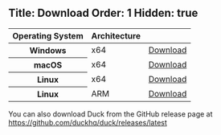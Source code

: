 Title: Download
Order: 1
Hidden: true
---

<table class="table">
    <thead class="thead-light">
        <th>Operating System</th>
        <th>Architecture</th>
        <th></th>
    </thead>
    <tbody>
        <tr>
            <th class="align-middle">Windows</th>
            <td class="align-middle">x64</td>
            <td class="align-middle">
                <a class="btn btn-primary float-right" href="<?# Download filename=windows_x64.zip /?>">Download</a>
            </td>
        </tr>
        <tr>
            <th class="align-middle">macOS</th>
            <td class="align-middle">x64</td>
            <td class="align-middle">
                <a class="btn btn-primary float-right" href="<?# Download filename=darwin_x64.tar.gz /?>">Download</a>
            </td>
        </tr>
        <tr>
            <th class="align-middle">Linux</th>
            <td class="align-middle">x64</td>
            <td class="align-middle">
                <a class="btn btn-primary float-right" href="<?# Download filename=linux_x64.tar.gz /?>">Download</a>
            </td>
        </tr>
        <tr>
            <th class="align-middle">Linux</th>
            <td class="align-middle">ARM</td>
            <td class="align-middle">
                <a class="btn btn-primary float-right" href="<?# Download filename=linux_arm.tar.gz /?>">Download</a>
            </td>
        </tr>
    </tbody>
</table>

You can also download Duck from the GitHub release page at https://github.com/duckhq/duck/releases/latest